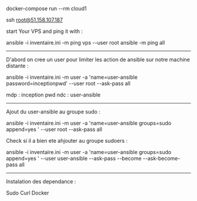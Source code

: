 
docker-compose run --rm cloud1

ssh root@51.158.107.187


start Your VPS and ping it with :

ansible -i inventaire.ini -m ping vps --user root 
ansible -m ping all


--------------------------------------------------------------

D'abord on cree un user pour limiter les action de ansible sur notre machine distante :

ansible -i inventaire.ini -m user -a 'name=user-ansible password=inceptionpwd' --user root --ask-pass all

mdp : inception pwd
ndc : user-ansible

--------------------------------------------------------------

Ajout du user-ansible au groupe sudo :

ansible -i inventaire.ini -m user -a 'name=user-ansible groups=sudo append=yes ' --user root --ask-pass all


Check si il a bien ete ahjouter au groupe sudoers :

ansible -i inventaire.ini -m user -a 'name=user-ansible groups=sudo append=yes ' --user user-ansible --ask-pass --become --ask-become-pass all

--------------------------------------------------------------



Instalation des dependance :

Sudo 
Curl
Docker
